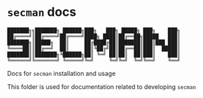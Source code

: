 # `secman` docs

```sm
███████╗╗███████╗ ██████╗███╗   ███╗ █████╗ ███╗    ███╗
██╔════╝║██╔════╝██╔════╝████╗ ████║██╔══██╗█████   ███║
███████╗║█████╗  ██║     ██╔████╔██║███████║███║███ ███║
╚════██║║██╔══╝  ██║     ██║╚██╔╝██║██╔══██║███║  █████║
███████║║███████╗╚██████╗██║ ╚═╝ ██║██║  ██║███║    ███║
╚══════╝╚═══════╝ ╚═════╝╚═╝     ╚═╝╚═╝  ╚═╝╚══╝    ╚══╝
```

Docs for `secman` installation and usage

This folder is used for documentation related to developing `secman`

